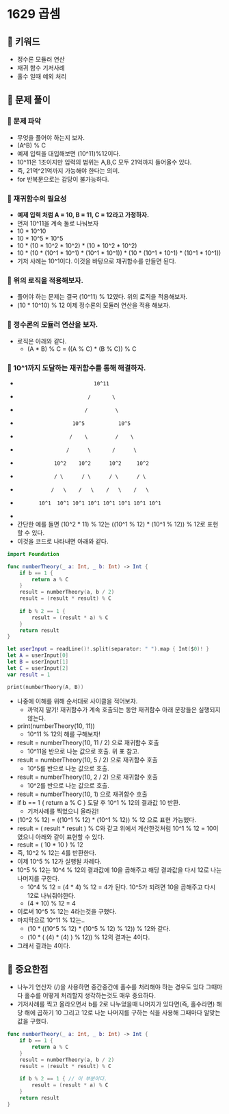 # 1629 곱셈

## 🍎 키워드
- 정수론 모듈러 연산
- 재귀 함수 기저사례
- 홀수 일때 예외 처리

## 🍎 문제 풀이
### 📖 문제 파악
- 무엇을 풀어야 하는지 보자.
- (A^B) % C
- 예제 입력을 대입해보면 (10^11)%12이다.
- 10^11은 1조이지만 입력의 범위는 A,B,C 모두 21억까지 들어올수 있다.
- 즉, 21억^21억까지 가능해야 한다는 의미.
- for 반복문으로는 감당이 불가능하다.

### 📖 재귀함수의 필요성
- **예제 입력 처럼 A = 10, B = 11, C = 12라고 가정하자.**
- 먼저 10^11을 계속 둘로 나눠보자
- 10 * 10^10
- 10 * 10^5 * 10^5
- 10 * (10 * 10^2 * 10^2) * (10 * 10^2 * 10^2)
- 10 * (10 * (10^1 * 10^1) * (10^1 * 10^1)) * (10 * (10^1 * 10^1) * (10^1 * 10^1))
- 기저 사례는 10^1이다. 이것을 바탕으로 재귀함수를 만들면 된다.

### 📖 위의 로직을 적용해보자.
- 풀어야 하는 문제는 결국 (10^11) % 12였다. 위의 로직을 적용해보자.
- (10 * 10^10) % 12 이제 정수론의 모듈러 연산을 적용 해보자.

### 📖 정수론의 모듈러 연산을 보자.
- 로직은 아래와 같다.
    - (A * B) % C = ((A % C) * (B % C)) % C

### 📖 10^1까지 도달하는 재귀함수를 통해 해결하자.
-                              10^11
-                            /       \
-                           /         \
-                       10^5           10^5
-                      /    \         /    \
-                     /      \       /      \
-                 10^2    10^2      10^2     10^2
-                 / \      / \      / \      / \
-                /   \    /   \    /   \    /   \
-            10^1  10^1 10^1 10^1 10^1 10^1 10^1 10^1
- 
- 간단한 예를 들면 (10^2 * 11) % 12는 ((10^1 % 12) * (10^1 % 12)) % 12로 표현할 수 있다.
- 이것을 코드로 나타내면 아래와 같다.
```swift
import Foundation

func numberTheory(_ a: Int, _ b: Int) -> Int {
    if b == 1 {
        return a % C
    }
    result = numberTheory(a, b / 2) 
    result = (result * result) % C
    
    if b % 2 == 1 {
        result = (result * a) % C
    }
    return result
}

let userInput = readLine()!.split(separator: " ").map { Int($0)! }
let A = userInput[0]
let B = userInput[1]
let C = userInput[2]
var result = 1

print(numberTheory(A, B))
```
- 나중에 이해를 위해 순서대로 사이클을 적어보자.
    - 까먹지 말기! 재귀함수가 계속 호출되는 동안 재귀함수 아래 문장들은 실행되지 않는다.
- print(numberTheory(10, 11))
    - 10^11 % 12의 해를 구해보자!
- result = numberTheory(10, 11 / 2) 으로 재귀함수 호출
    - 10^11을 반으로 나눈 값으로 호출. 위 표 참고.
- result = numberTheory(10, 5 / 2) 으로 재귀함수 호출
    - 10^5를 반으로 나눈 값으로 호출. 
- result = numberTheory(10, 2 / 2) 으로 재귀함수 호출
    - 10^2를 반으로 나눈 값으로 호출. 
- result = numberTheory(10, 1) 으로 재귀함수 호출
- if b == 1 { return a % C } 도달 후 10^1 % 12의 결과값 10 반환. 
    - 기저사례를 찍었으니 올라감!
- (10^2 % 12) = ((10^1 % 12) * (10^1 % 12)) % 12 으로 표현 가능했다.
-   result    = (   result   *    result  ) % C와 같고 위에서 계산한것처럼 10^1 % 12 = 10이였으니 아래와 같이 표현할 수 있다.
-   result    = (    10      *      10    ) % 12
- 즉, 10^2 % 12는 4를 반환한다.
- 이제 10^5 % 12가 실행될 차례다.
- 10^5 % 12는 10^4 % 12의 결과값에 10을 곱해주고 해당 결과값을 다시 12로 나눈 나머지를 구한다. 
    - 10^4 % 12 = (4 * 4) % 12 = 4가 된다. 10^5가 되려면 10을 곱해주고 다시 12로 나눠줘야한다.
    - (4 * 10) % 12 = 4
- 이로써 10^5 % 12는 4라는것을 구했다.
- 마지막으로 10^11 % 12는..
    - (10 * ((10^5 % 12) * (10^5 % 12) % 12)) % 12와 같다.
    - (10 * (    (4)     *     (4)   ) % 12)) % 12의 결과는 4이다.
- 그래서 결과는 4이다.

## 🍎 중요한점
- 나누기 연산자 (/)을 사용하면 중간중간에 홀수를 처리해야 하는 경우도 있다 그때마다 홀수를 어떻게 처리할지 생각하는것도 매우 중요하다.
- 기저사례를 찍고 올라오면서 b를 2로 나누었을때 나머지가 있다면(즉, 홀수라면) 해당 해에 곱하기 10 그리고 12로 나눈 나머지를 구하는 식을 사용해 그때마다 알맞는 값을 구했다.
```swift
func numberTheory(_ a: Int, _ b: Int) -> Int {
    if b == 1 {
        return a % C
    }
    result = numberTheory(a, b / 2)
    result = (result * result) % C
    
    if b % 2 == 1 { // 이 부분이다.
        result = (result * a) % C
    }
    return result
}
```
    
